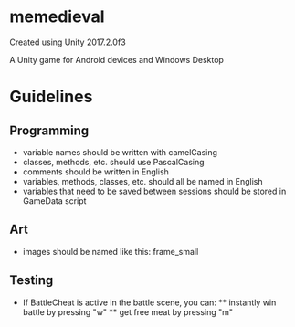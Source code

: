 # memedieval

Created using Unity 2017.2.0f3 

A Unity game for Android devices and Windows Desktop

# Guidelines
## Programming
* variable names should be written with camelCasing
* classes, methods, etc. should use PascalCasing
* comments should be written in English
* variables, methods, classes, etc. should all be named in English
* variables that need to be saved between sessions should be stored in GameData script
## Art
* images should be named like this: frame_small

## Testing
* If BattleCheat is active in the battle scene, you can:
** instantly win battle by pressing "w"
** get free meat by pressing "m"
